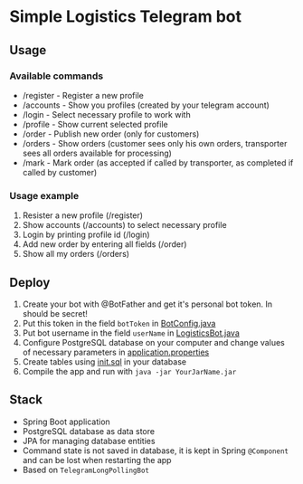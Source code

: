 # Simple Logistics Telegram bot
## Usage
### Available commands

* /register - Register a new profile
* /accounts - Show you profiles (created by your telegram account)
* /login - Select necessary profile to work with
* /profile - Show current selected profile
* /order - Publish new order (only for customers)
* /orders - Show orders (customer sees only his own orders, transporter sees all orders available for processing)
* /mark - Mark order (as accepted if called by transporter, as completed if called by customer)

### Usage example

1. Resister a new profile (/register)
2. Show accounts (/accounts) to select necessary profile
3. Login by printing profile id (/login)
4. Add new order by entering all fields (/order)
5. Show all my orders (/orders)

## Deploy

1. Create your bot with @BotFather and get it's personal bot token. In should be secret!
2. Put this token in the field `botToken` in [BotConfig.java](src/main/java/korolev/dens/logisticstgbot/configuration/BotConfig.java)
3. Put bot username in the field `userName` in [LogisticsBot.java](src/main/java/korolev/dens/logisticstgbot/bot/LogisticsBot.java)
4. Configure PostgreSQL database on your computer and change values of necessary parameters in [application.properties](src/main/resources/application.properties)
5. Create tables using [init.sql](src/main/resources/init.sql) in your database
6. Compile the app and run with `java -jar YourJarName.jar`

## Stack

* Spring Boot application
* PostgreSQL database as data store
* JPA for managing database entities
* Command state is not saved in database, it is kept in Spring `@Component` and can be lost when restarting the app
* Based on `TelegramLongPollingBot`